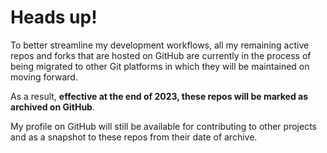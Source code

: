 # Heads up!

To better streamline my development workflows, all my remaining active repos and forks that are hosted on GitHub are currently in the process of being migrated to other Git platforms in which they will be maintained on moving forward.

As a result, **effective at the end of 2023, these repos will be marked as archived on GitHub**.

My profile on GitHub will still be available for contributing to other projects and as a snapshot to these repos from their date of archive.
